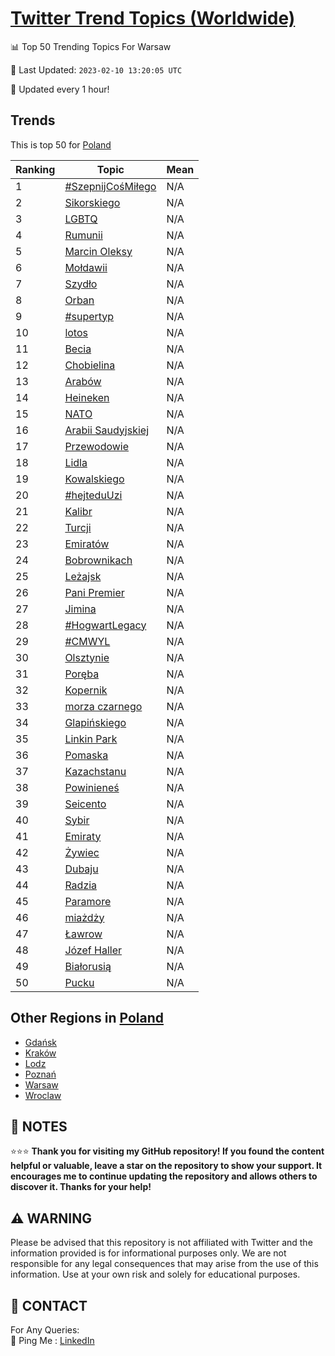 [Twitter Trend Topics (Worldwide)](https://github.com/ErcinDedeoglu/Twitter-Trend-Topics)
==========


📊 Top 50 Trending Topics For Warsaw

📆 Last Updated: `2023-02-10 13:20:05 UTC`

🔧 Updated every 1 hour!


## Trends

This is top 50 for [Poland](</Poland>)

| Ranking | Topic | Mean |
| ------- | ------------ | ------------ |
| 1 | [#SzepnijCośMiłego](http://twitter.com/search?q=%23SzepnijCo%c5%9bMi%c5%82ego) | N/A |
| 2 | [Sikorskiego](http://twitter.com/search?q=Sikorskiego) | N/A |
| 3 | [LGBTQ](http://twitter.com/search?q=LGBTQ) | N/A |
| 4 | [Rumunii](http://twitter.com/search?q=Rumunii) | N/A |
| 5 | [Marcin Oleksy](http://twitter.com/search?q=Marcin+Oleksy) | N/A |
| 6 | [Mołdawii](http://twitter.com/search?q=Mo%c5%82dawii) | N/A |
| 7 | [Szydło](http://twitter.com/search?q=Szyd%c5%82o) | N/A |
| 8 | [Orban](http://twitter.com/search?q=Orban) | N/A |
| 9 | [#supertyp](http://twitter.com/search?q=%23supertyp) | N/A |
| 10 | [lotos](http://twitter.com/search?q=lotos) | N/A |
| 11 | [Becia](http://twitter.com/search?q=Becia) | N/A |
| 12 | [Chobielina](http://twitter.com/search?q=Chobielina) | N/A |
| 13 | [Arabów](http://twitter.com/search?q=Arab%c3%b3w) | N/A |
| 14 | [Heineken](http://twitter.com/search?q=Heineken) | N/A |
| 15 | [NATO](http://twitter.com/search?q=NATO) | N/A |
| 16 | [Arabii Saudyjskiej](http://twitter.com/search?q=Arabii+Saudyjskiej) | N/A |
| 17 | [Przewodowie](http://twitter.com/search?q=Przewodowie) | N/A |
| 18 | [Lidla](http://twitter.com/search?q=Lidla) | N/A |
| 19 | [Kowalskiego](http://twitter.com/search?q=Kowalskiego) | N/A |
| 20 | [#hejteduUzi](http://twitter.com/search?q=%23hejteduUzi) | N/A |
| 21 | [Kalibr](http://twitter.com/search?q=Kalibr) | N/A |
| 22 | [Turcji](http://twitter.com/search?q=Turcji) | N/A |
| 23 | [Emiratów](http://twitter.com/search?q=Emirat%c3%b3w) | N/A |
| 24 | [Bobrownikach](http://twitter.com/search?q=Bobrownikach) | N/A |
| 25 | [Leżajsk](http://twitter.com/search?q=Le%c5%bcajsk) | N/A |
| 26 | [Pani Premier](http://twitter.com/search?q=Pani+Premier) | N/A |
| 27 | [Jimina](http://twitter.com/search?q=Jimina) | N/A |
| 28 | [#HogwartLegacy](http://twitter.com/search?q=%23HogwartLegacy) | N/A |
| 29 | [#CMWYL](http://twitter.com/search?q=%23CMWYL) | N/A |
| 30 | [Olsztynie](http://twitter.com/search?q=Olsztynie) | N/A |
| 31 | [Poręba](http://twitter.com/search?q=Por%c4%99ba) | N/A |
| 32 | [Kopernik](http://twitter.com/search?q=Kopernik) | N/A |
| 33 | [morza czarnego](http://twitter.com/search?q=morza+czarnego) | N/A |
| 34 | [Glapińskiego](http://twitter.com/search?q=Glapi%c5%84skiego) | N/A |
| 35 | [Linkin Park](http://twitter.com/search?q=Linkin+Park) | N/A |
| 36 | [Pomaska](http://twitter.com/search?q=Pomaska) | N/A |
| 37 | [Kazachstanu](http://twitter.com/search?q=Kazachstanu) | N/A |
| 38 | [Powinieneś](http://twitter.com/search?q=Powiniene%c5%9b) | N/A |
| 39 | [Seicento](http://twitter.com/search?q=Seicento) | N/A |
| 40 | [Sybir](http://twitter.com/search?q=Sybir) | N/A |
| 41 | [Emiraty](http://twitter.com/search?q=Emiraty) | N/A |
| 42 | [Żywiec](http://twitter.com/search?q=%c5%bbywiec) | N/A |
| 43 | [Dubaju](http://twitter.com/search?q=Dubaju) | N/A |
| 44 | [Radzia](http://twitter.com/search?q=Radzia) | N/A |
| 45 | [Paramore](http://twitter.com/search?q=Paramore) | N/A |
| 46 | [miażdży](http://twitter.com/search?q=mia%c5%bcd%c5%bcy) | N/A |
| 47 | [Ławrow](http://twitter.com/search?q=%c5%81awrow) | N/A |
| 48 | [Józef Haller](http://twitter.com/search?q=J%c3%b3zef+Haller) | N/A |
| 49 | [Białorusią](http://twitter.com/search?q=Bia%c5%82orusi%c4%85) | N/A |
| 50 | [Pucku](http://twitter.com/search?q=Pucku) | N/A |



## Other Regions in [Poland](</Poland>)

* [Gdańsk](</Poland/Gdańsk.md>)
* [Kraków](</Poland/Kraków.md>)
* [Lodz](</Poland/Lodz.md>)
* [Poznań](</Poland/Poznań.md>)
* [Warsaw](</Poland/Warsaw.md>)
* [Wroclaw](</Poland/Wroclaw.md>)



## 📝 NOTES

⭐⭐⭐ **Thank you for visiting my GitHub repository! If you found the content helpful or valuable, leave a star on the repository to show your support. It encourages me to continue updating the repository and allows others to discover it. Thanks for your help!**


## ⚠️ WARNING

Please be advised that this repository is not affiliated with Twitter and the information provided is for informational purposes only. We are not responsible for any legal consequences that may arise from the use of this information. Use at your own risk and solely for educational purposes.


## 📨 CONTACT

 For Any Queries:  
            🏓 Ping Me : [LinkedIn](https://www.linkedin.com/in/ercindedeoglu/)
